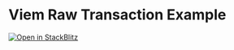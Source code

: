 # Viem Raw Transaction Example

[![Open in StackBlitz](https://developer.stackblitz.com/img/open_in_stackblitz.svg)](https://stackblitz.com/github/lens-chain/sdk/tree/main/examples/viem_raw)
